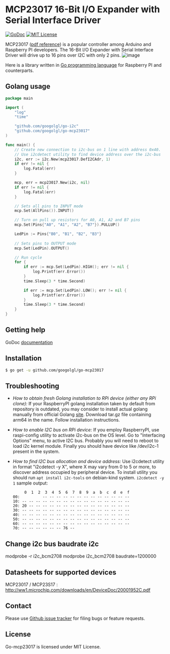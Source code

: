 MCP23017 16-Bit I/O Expander with Serial Interface Driver
============================================================

[![GoDoc](https://godoc.org/github.com/googolgl/go-mcp23017?status.svg)](https://godoc.org/github.com/googolgl/go-mcp23017)
[![MIT License](http://img.shields.io/badge/License-MIT-yellow.svg)](./LICENSE)

MCP23017 ([pdf reference](https://raw.github.com/googolgl/go-mcp23017/master/docs/mcp23017.pdf)) is a popular controller among Arduino and Raspberry PI developers.
The 16-Bit I/O Expander with Serial Interface Driver will drive up to 16 pins over I2C with only 2 pins.
![image](https://raw.github.com/googolgl/go-mcp23017/master/docs/mcp23017.jpg)

Here is a library written in [Go programming language](https://golang.org/) for Raspberry PI and counterparts.

Golang usage
------------


```go
package main

import (
	"log"
	"time"

	"github.com/googolgl/go-i2c"
	"github.com/googolgl/go-mcp23017"
)

func main() {
    // Create new connection to i2c-bus on 1 line with address 0x40.
    // Use i2cdetect utility to find device address over the i2c-bus
    i2c, err := i2c.New(mcp23017.DefI2CAdr, 1)
    if err != nil {
        log.Fatal(err)
    }

    mcp, err = mcp23017.New(i2c, nil)
    if err != nil {
        log.Fatal(err)
    }

    // Sets all pins to INPUT mode
    mcp.Set(AllPins()).INPUT()

    // Turn on pull up resistors for A0, A1, A2 and B7 pins
    mcp.Set(Pins{"A0", "A1", "A2", "B7"}).PULLUP()

    LedPin := Pins{"B0", "B1", "B2", "B3"}
    
    // Sets pins to OUTPUT mode
    mcp.Set(LedPin).OUTPUT()

    // Run cycle
    for {
        if err := mcp.Set(LedPin).HIGH(); err != nil {
			log.Printf(err.Error())
		}
        time.Sleep(3 * time.Second)

        if err := mcp.Set(LedPin).LOW(); err != nil {
			log.Printf(err.Error())
		}
        time.Sleep(3 * time.Second)
    }
}
```


Getting help
------------

GoDoc [documentation](http://godoc.org/github.com/googolgl/go-mcp23017)

Installation
------------

```bash
$ go get -u github.com/googolgl/go-mcp23017
```

Troubleshooting
--------------

- *How to obtain fresh Golang installation to RPi device (either any RPi clone):*
If your RaspberryPI golang installation taken by default from repository is outdated, you may consider
to install actual golang manually from official Golang [site](https://golang.org/dl/). Download
tar.gz file containing arm64 in the name. Follow installation instructions.

- *How to enable I2C bus on RPi device:*
If you employ RaspberryPI, use raspi-config utility to activate i2c-bus on the OS level.
Go to "Interfacing Options" menu, to active I2C bus.
Probably you will need to reboot to load i2c kernel module.
Finally you should have device like /dev/i2c-1 present in the system.

- *How to find I2C bus allocation and device address:*
Use i2cdetect utility in format "i2cdetect -y X", where X may vary from 0 to 5 or more,
to discover address occupied by peripheral device. To install utility you should run
`apt install i2c-tools` on debian-kind system. `i2cdetect -y 1` sample output:
	```
	     0  1  2  3  4  5  6  7  8  9  a  b  c  d  e  f
	00:          -- -- -- -- -- -- -- -- -- -- -- -- --
	10: -- -- -- -- -- -- -- -- -- -- -- -- -- -- -- --
	20: 20 -- -- -- -- -- -- -- -- -- -- -- -- -- -- --
	30: -- -- -- -- -- -- -- -- -- -- -- -- -- -- -- --
	40: -- -- -- -- -- -- -- -- -- -- -- -- -- -- -- --
	50: -- -- -- -- -- -- -- -- -- -- -- -- -- -- -- --
	60: -- -- -- -- -- -- -- -- -- -- -- -- -- -- -- --
	70: -- -- -- -- -- -- 76 --    
	```

Change i2c bus baudrate i2c
------------

modprobe -r i2c_bcm2708
modprobe i2c_bcm2708 baudrate=1200000

Datasheets for supported devices
------------

MCP23017 / MCP23S17 :
http://ww1.microchip.com/downloads/en/DeviceDoc/20001952C.pdf


Contact
-------

Please use [Github issue tracker](https://github.com/googolgl/go-mcp23017/issues) for filing bugs or feature requests.


License
-------

Go-mcp23017 is licensed under MIT License.